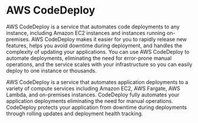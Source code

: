 # AWS CodeDeploy

AWS CodeDeploy is a service that automates code deployments to any instance, including Amazon EC2 instances and instances running on-premises. AWS CodeDeploy makes it easier for you to rapidly release new features, helps you avoid downtime during deployment, and handles the complexity of updating your applications. You can use AWS CodeDeploy to automate deployments, eliminating the need for error-prone manual operations, and the service scales with your infrastructure so you can easily deploy to one instance or thousands.

AWS CodeDeploy is a service that automates application deployments to a variety of compute services including Amazon EC2, AWS Fargate, AWS Lambda, and on-premises instances. CodeDeploy fully automates your application deployments eliminating the need for manual operations. CodeDeploy protects your application from downtime during deployments through rolling updates and deployment health tracking.
